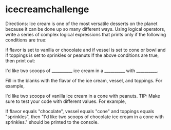 # icecreamchallenge

Directions:
Ice cream is one of the most versatile desserts on the planet because it can be done up so many different ways. Using logical operators, write a series of complex logical expressions that prints only if the following conditions are true:

if flavor is set to vanilla or chocolate and
if vessel is set to cone or bowl and
if toppings is set to sprinkles or peanuts
If the above conditions are true, then print out:

I'd like two scoops of __________ ice cream in a __________ with __________.

Fill in the blanks with the flavor of the ice cream, vessel, and toppings. For example,

I'd like two scoops of vanilla ice cream in a cone with peanuts.
TIP: Make sure to test your code with different values. For example,

If flavor equals "chocolate", vessel equals "cone" and toppings equals "sprinkles", then "I'd like two scoops of chocolate ice cream in a cone with sprinkles." should be printed to the console.
